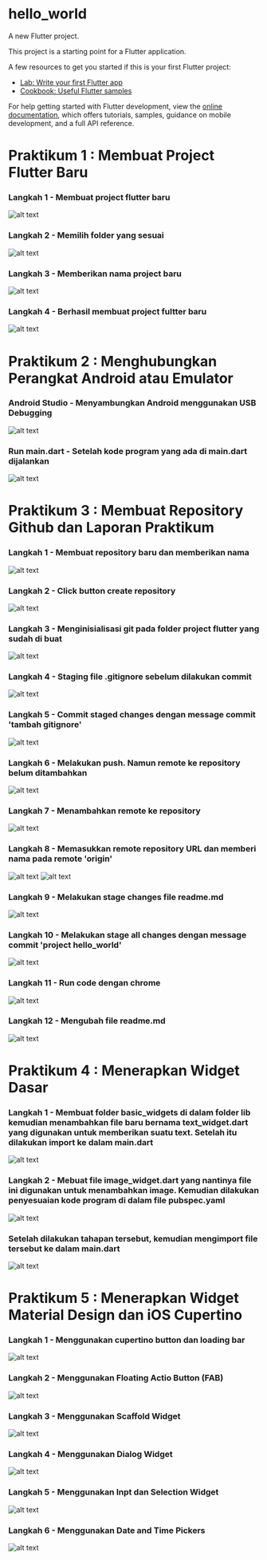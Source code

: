# hello_world

A new Flutter project.

This project is a starting point for a Flutter application.

A few resources to get you started if this is your first Flutter project:

- [Lab: Write your first Flutter app](https://docs.flutter.dev/get-started/codelab)
- [Cookbook: Useful Flutter samples](https://docs.flutter.dev/cookbook)

For help getting started with Flutter development, view the
[online documentation](https://docs.flutter.dev/), which offers tutorials,
samples, guidance on mobile development, and a full API reference.


# Praktikum 1 : Membuat Project Flutter Baru
### Langkah 1 - Membuat project flutter baru

![alt text](<Screenshot 2024-10-03 213434.png>)
### Langkah 2 - Memilih folder yang sesuai

![alt text](<Screenshot 2024-10-03 213449.png>)
### Langkah 3 - Memberikan nama project baru
![alt text](<Screenshot 2024-10-03 213508.png>)
### Langkah 4 - Berhasil membuat project fultter baru
![alt text](<Screenshot 2024-10-03 214442.png>)

# Praktikum 2 : Menghubungkan Perangkat Android atau Emulator
### Android Studio - Menyambungkan Android menggunakan USB Debugging
![alt text](<Screenshot 2024-10-03 215525.png>)
### Run main.dart - Setelah kode program yang ada di main.dart dijalankan  
![alt text](<Screenshot 2024-10-03 220116.png>)

# Praktikum 3 : Membuat Repository Github dan Laporan Praktikum
### Langkah 1 - Membuat repository baru dan memberikan nama
![alt text](<Screenshot 2024-10-03 220250.png>)
### Langkah 2 - Click button create repository
![alt text](<Screenshot 2024-10-03 220305.png>)
### Langkah 3 - Menginisialisasi git pada folder project flutter yang sudah di buat
![alt text](<Screenshot 2024-10-03 220327.png>)
### Langkah 4 - Staging file .gitignore sebelum dilakukan commit
![alt text](<Screenshot 2024-10-03 220443.png>)
### Langkah 5 - Commit staged changes dengan message commit 'tambah gitignore'
![alt text](<Screenshot 2024-10-03 220457.png>)
### Langkah 6 - Melakukan push. Namun remote ke repository belum ditambahkan
![alt text](<Screenshot 2024-10-03 220515.png>)
### Langkah 7 - Menambahkan remote ke repository
![alt text](<Screenshot 2024-10-03 220532.png>)
### Langkah 8 - Memasukkan remote repository URL dan memberi nama pada remote 'origin'
![alt text](<Screenshot 2024-10-03 220606.png>)
![alt text](<Screenshot 2024-10-03 220624.png>)
### Langkah 9 - Melakukan stage changes file readme.md
![alt text](<Screenshot 2024-10-03 220823.png>)
### Langkah 10 - Melakukan stage all changes dengan message commit 'project hello_world' 
![alt text](<Screenshot 2024-10-03 224924.png>)
### Langkah 11 - Run code dengan chrome
![alt text](<Screenshot 2024-10-03 225000.png>)
### Langkah 12 - Mengubah file readme.md
![alt text](<Screenshot 2024-10-03 233723.png>)

# Praktikum 4 : Menerapkan Widget Dasar
### Langkah 1 - Membuat folder basic_widgets di dalam folder lib kemudian menambahkan file baru bernama text_widget.dart yang digunakan untuk memberikan suatu text. Setelah itu dilakukan import ke dalam main.dart
![alt text](<Screenshot 2024-10-03 225000-1.png>)
### Langkah 2 - Mebuat file image_widget.dart yang nantinya file ini digunakan untuk menambahkan image. Kemudian dilakukan penyesuaian kode program di dalam file pubspec.yaml
![alt text](<Screenshot 2024-10-03 234351.png>)
### Setelah dilakukan tahapan tersebut, kemudian mengimport file tersebut ke dalam main.dart
![alt text](<Screenshot 2024-10-03 225000-2.png>)

# Praktikum 5 : Menerapkan Widget Material Design dan iOS Cupertino
### Langkah 1 - Menggunakan cupertino button dan loading bar
![alt text](<Screenshot 2024-10-03 231442.png>)
### Langkah 2 - Menggunakan Floating Actio Button (FAB)
![alt text](<Screenshot 2024-10-03 231752.png>)
### Langkah 3 - Menggunakan Scaffold Widget
![alt text](<Screenshot 2024-10-03 231904.png>)
### Langkah 4 - Menggunakan Dialog Widget
![alt text](<Screenshot 2024-10-03 235003.png>)
### Langkah 5 - Menggunakan Inpt dan Selection Widget
![alt text](<Screenshot 2024-10-03 232052.png>)
### Langkah 6 - Menggunakan Date and Time Pickers
![alt text](<Screenshot 2024-10-03 232327.png>)